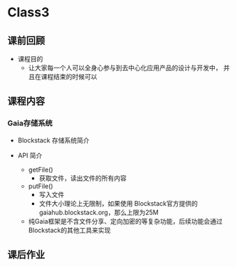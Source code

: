 # Class3

## 课前回顾
- 课程目的
  - 让大家每一个人可以全身心参与到去中心化应用产品的设计与开发中，
    并且在课程结束的时候可以
## 课程内容

### Gaia存储系统
- Blockstack 存储系统简介

- API 简介
  - getFile()
    - 获取文件，读出文件的所有内容
  - putFile()
    - 写入文件
    - 文件大小理论上无限制，如果使用 Blockstack官方提供的 gaiahub.blockstack.org，那么上限为25M
  - 纯Gaia框架是不含文件分享、定向加密的等复杂功能，后续功能会通过Blockstack的其他工具来实现



## 课后作业
